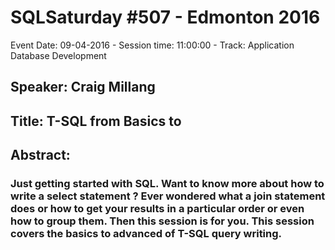 # SQLSaturday #507 - Edmonton 2016
Event Date: 09-04-2016 - Session time: 11:00:00 - Track: Application  Database Development
## Speaker: Craig Millang
## Title: T-SQL from Basics to 
## Abstract:
### Just getting started with SQL.  Want to know more about how to write a select statement ?  Ever wondered what a join statement does or how to get your results in a particular order or even how to group them.  Then this session is for you.  This session covers the basics to advanced of T-SQL query writing.   
